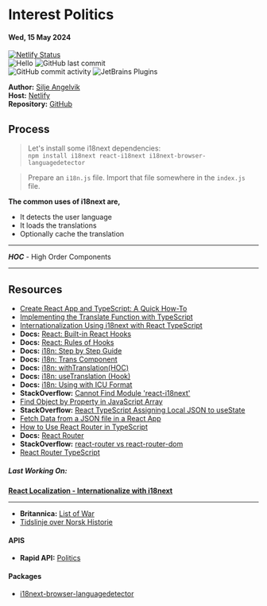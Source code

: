 # Interest Politics

#### Wed, 15 May 2024

[![Netlify Status](https://api.netlify.com/api/v1/badges/86a8340e-93a8-440b-9f39-37c17ecca2a0/deploy-status)](https://app.netlify.com/sites/avenadev-interest/deploys)  
![Hello](https://img.shields.io/static/v1?label=interest&message=politics&color=orange) ![GitHub last commit](https://img.shields.io/github/last-commit/siljeangelvik/interest-politics?&color=ff69b4)  
![GitHub commit activity](https://img.shields.io/github/commit-activity/w/siljeangelvik/interest-politics?&color=blue) ![JetBrains Plugins](https://img.shields.io/jetbrains/plugin/r/rating/R4Intellij?&color=blueviolet)

**Author:** [Silje Angelvik](https://github.com/siljeangelvik)    
**Host:** [Netlify](https://avenadev-interest.netlify.app/)  
**Repository:** [GitHub](https://github.com/siljeangelvik/interest-politics)

## Process

> Let's install some i18next dependencies:  
> `npm install i18next react-i18next i18next-browser-languagedetector`

> Prepare an `i18n.js` file.
> Import that file somewhere in the `index.js` file.
>


**The common uses of i18next are,**

- It detects the user language
- It loads the translations
- Optionally cache the translation

---

**_HOC_** - High Order Components

---

## Resources

- [Create React App and TypeScript: A Quick How-To](https://builtin.com/software-engineering-perspectives/create-react-app-typescript)
- [Implementing the Translate Function with TypeScript](https://dev.to/halolab/implementing-the-translate-function-with-typescript-5d8d)
- [Internationalization Using i18next with React TypeScript](https://medium.com/ms-club-of-sliit/internationalization-using-i18next-with-react-typescript-d7c443df3be4)
- **Docs:** [React: Built-in React Hooks](https://react.dev/reference/react/hooks)
- **Docs:** [React: Rules of Hooks](https://react.dev/reference/rules/rules-of-hooks)
- **Docs:** [i18n: Step by Step Guide](https://react.i18next.com/latest/using-with-hooks)
- **Docs:** [i18n: Trans Component](https://react.i18next.com/latest/trans-component)
- **Docs:** [i18n: withTranslation(HOC)](https://react.i18next.com/latest/trans-component)
- **Docs:** [i18n: useTranslation (Hook)](https://react.i18next.com/latest/usetranslation-hook)
- **Docs:** [i18n: Using with ICU Format](https://react.i18next.com/misc/using-with-icu-format#tagged-template-for-icu)
- **StackOverflow:** [Cannot Find Module 'react-i18next'](https://stackoverflow.com/questions/58175616/cannot-find-module-react-i18next)
- [Find Object by Property in JavaScript Array](https://sentry.io/answers/find-object-by-property-in-javascript-array/)
- **StackOverflow:** [React TypeScript Assigning Local JSON to useState](https://stackoverflow.com/questions/61388992/react-typescript-assigning-local-json-to-usestate)
- [Fetch Data from a JSON file in a React App](https://www.pluralsight.com/resources/blog/guides/fetch-data-from-a-json-file-in-a-react-app)
- [How to Use React Router in TypeScript](https://www.pluralsight.com/resources/blog/guides/react-router-typescript)
- **Docs:** [React Router](https://reactrouter.com/en/main)
- **StackOverflow:** [react-router vs react-router-dom](https://stackoverflow.com/questions/42684809/react-router-vs-react-router-dom-when-to-use-one-or-the-other)
- [React Router TypeScript](https://galaxies.dev/quickwin/react-router-typescript)

##### _Last Working On:_

[**React Localization - Internationalize with i18next**](https://locize.com/blog/react-i18next/)

---

- **Britannica:** [List of War](https://www.britannica.com/topic/list-of-wars-2031197)
- [Tidslinje over Norsk Historie](https://nn.wikipedia.org/wiki/Tidslinje_over_norsk_historie)


#### APIS

- **Rapid API:** [Politics](https://rapidapi.com/search/politics)

#### Packages

- [i18next-browser-languagedetector](https://www.npmjs.com/package/i18next-browser-languagedetector)